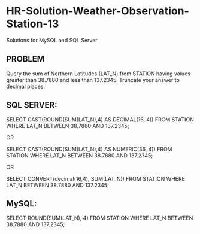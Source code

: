 # HR-Solution-Weather-Observation-Station-13
Solutions for MySQL and SQL Server

## PROBLEM
Query the sum of Northern Latitudes (LAT_N) from STATION having values greater than 38.7880 and less than 137.2345. Truncate your answer to decimal places.

## SQL SERVER:
SELECT CAST(ROUND(SUM(LAT_N),4) AS DECIMAL(16, 4))
FROM STATION 
WHERE LAT_N BETWEEN 38.7880 AND 137.2345;

OR

SELECT CAST(ROUND(SUM(LAT_N),4) AS NUMERIC(36, 4))
FROM STATION 
WHERE LAT_N BETWEEN 38.7880 AND 137.2345;

OR

SELECT CONVERT(decimal(16,4), SUM(LAT_N))
FROM STATION
WHERE LAT_N BETWEEN 38.7880 AND 137.2345;

## MySQL:
SELECT ROUND(SUM(LAT_N), 4)
FROM STATION
WHERE LAT_N BETWEEN 38.7880 AND 137.2345;


